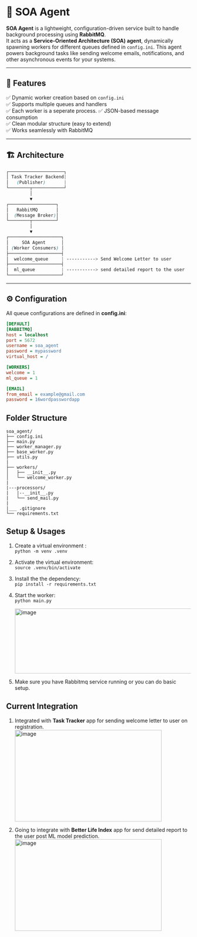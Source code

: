 # 🧩 SOA Agent

**SOA Agent** is a lightweight, configuration-driven service built to handle background processing using **RabbitMQ**.  
It acts as a **Service-Oriented Architecture (SOA) agent**, dynamically spawning workers for different queues defined in `config.ini`.
This agent powers background tasks like sending welcome emails, notifications, and other asynchronous events for your systems.

---

## 🚀 Features

✅ Dynamic worker creation based on `config.ini`  
✅ Supports multiple queues and handlers  
✅ Each worker is a seperate process. 
✅ JSON-based message consumption  
✅ Clean modular structure (easy to extend)  
✅ Works seamlessly with RabbitMQ

---

## 🏗️ Architecture
```scss
┌─────────────────────┐
│ Task Tracker Backend| 
│   (Publisher)       |
└────────┬────────────┘
         │
         ▼
┌──────────────────┐
│   RabbitMQ       │
│  (Message Broker)│
└────────┬─────────┘
         │
         ▼
┌────────────────────┐
│     SOA Agent      │
│ (Worker Consumers) │
├────────────────────┤
│  welcome_queue     | -----------> Send Welcome Letter to user
├────────────────────┤
│  ml_queue          | -----------> send detailed report to the user
└────────────────────┘
```


---

## ⚙️ Configuration
All queue configurations are defined in **config.ini**:

```ini
[DEFAULT]
[RABBITMQ]
host = localhost
port = 5672
username = soa_agent
password = mypassword
virtual_host = /

[WORKERS]
welcome = 1
ml_queue = 1

[EMAIL]
from_email = example@gmail.com
password = 16wordpasswordapp
```

## Folder Structure
```
soa_agent/
├── config.ini
├── main.py
├── worker_manager.py
├── base_worker.py
├── utils.py
|
├── workers/
│   ├── __init__.py
│   └── welcome_worker.py
|
|---processors/
|   |--__init__.py
|   └── send_mail.py
|
|___ .gitignore
└── requirements.txt
```

## Setup & Usages
1. Create a virtual environment :       
`python -m venv .venv`      
2. Activate the virtual environment:       
`source .venv/bin/activate`      
3. Install the the dependency:       
`pip install -r requirements.txt`      
4. Start the worker:       
`python main.py`      
   
   <img width="704" height="177" alt="image" src="https://github.com/user-attachments/assets/ea221bd5-851e-4265-a405-a6ae3951c794" />
5. Make sure you have Rabbitmq service running or you can do basic setup.
   
## Current Integration
1. Integrated with **Task Tracker** app for sending welcome letter to user on registration.
            <img width="400" height="250" alt="image" src="https://github.com/user-attachments/assets/6413db1e-e253-4109-8c84-fceaf8dbb666" />

2. Going to integrate with **Better Life Index** app for send detailed report to the user post ML model prediction.
           <img width="400" height="250" alt="image" src="https://github.com/user-attachments/assets/b6d96c2f-68e0-4a8c-a57a-d013e1b8950a" />
